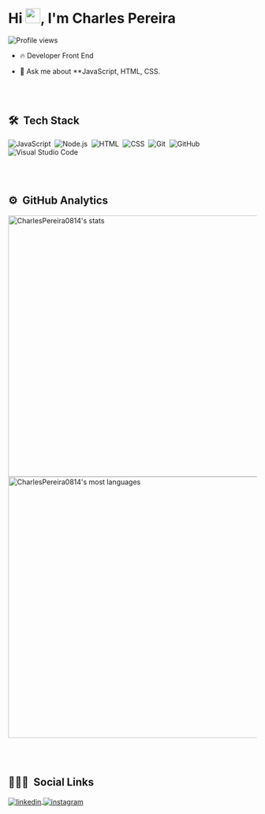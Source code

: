 
<h1 align="left">Hi <img src="https://raw.githubusercontent.com/kaueMarques/kaueMarques/master/hi.gif" width="30px">, I'm Charles Pereira</h1>
<p align="left"> <img src="https://komarev.com/ghpvc/?username=maykbrito&color=yellow" alt="Profile views" /> </p>

- 🔥 Developer Front End 

- 💬 Ask me about **JavaScript, HTML, CSS.

<br><br>

## 🛠 &nbsp;Tech Stack

![JavaScript](https://img.shields.io/badge/-JavaScript-05122A?style=flat&logo=javascript)&nbsp;
![Node.js](https://img.shields.io/badge/-Node.js-05122A?style=flat&logo=node.js)&nbsp;
![HTML](https://img.shields.io/badge/-HTML-05122A?style=flat&logo=HTML5)&nbsp;
![CSS](https://img.shields.io/badge/-CSS-05122A?style=flat&logo=CSS3&logoColor=1572B6)&nbsp;
![Git](https://img.shields.io/badge/-Git-05122A?style=flat&logo=git)&nbsp;
![GitHub](https://img.shields.io/badge/-GitHub-05122A?style=flat&logo=github)&nbsp;
![Visual Studio Code](https://img.shields.io/badge/-Visual%20Studio%20Code-05122A?style=flat&logo=visual-studio-code&logoColor=007ACC)&nbsp;


<br><br>

## ⚙️ &nbsp;GitHub Analytics

<p align="left">
<img width="530em" src="https://github-readme-stats.vercel.app/api?username=CharlesPereira0814&show_icons=true&theme=vision-friendly-dark" alt="CharlesPereira0814's stats"/>
<img width="530em" src="https://github-readme-stats.vercel.app/api/top-langs/?username=CharlesPereira0814&layout=compact&theme=vision-friendly-dark" alt="CharlesPereira0814's most languages"/>
</p>

<br><br>

## 👨🏽‍🦲 &nbsp;Social Links
<p>
<a href="https://www.linkedin.com/in/charles-pereira-a390b030/" target="_blank">
  <img align="center" src="https://img.shields.io/badge/-CharlesPereira0814-05122A?style=flat&logo=linkedin" alt="linkedin"/>
</a>
<a href="https://instagram.com/charlespereira15" target="_blank">
 <img align="center" src="https://img.shields.io/badge/-CharlesPereira-05122A?style=flat&logo=instagram" alt="instagram"/>
</a>

</p>

<!--
**maykbrito/maykbrito** is a ✨ _special_ ✨ repository because its `README.md` (this file) appears on your GitHub profile.

Here are some ideas to get you started:

- 🌱 I’m currently learning ...
- 👯 I’m looking to collaborate on ...
- 🤔 I’m looking for help with ...
- 💬 Ask me about ...
- 📫 How to reach me: ...
- ⚡ Fun fact: ...
-->
